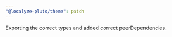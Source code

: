 ```yaml
---
"@localyze-pluto/theme": patch
---
```


Exporting the correct types and added correct peerDependencies.
